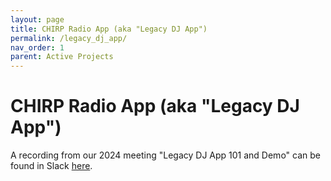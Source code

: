 ```yaml
---
layout: page
title: CHIRP Radio App (aka "Legacy DJ App")
permalink: /legacy_dj_app/
nav_order: 1
parent: Active Projects
---
```


# CHIRP Radio App (aka "Legacy DJ App")

A recording from our 2024 meeting "Legacy DJ App 101 and Demo" can be found in Slack [here](https://chirpdev.slack.com/archives/C01GSPCEDMK/p1705978509222069).
